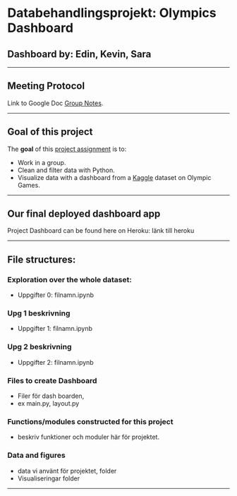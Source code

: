 # Databehandlingsprojekt: Olympics Dashboard

## Dashboard by: Edin, Kevin, Sara

---
## Meeting Protocol

Link to Google Doc [Group Notes][doc].

[doc]: https://docs.google.com/document/d/1lkwUc3QNVqzh9WDuSqCB6tbXnDlAKjT1yxRv9KSgBg4/edit#

---
## Goal of this project

The **goal** of this [project assignment][projectlink] is to:
- Work in a group.
- Clean and filter data with Python.
- Visualize data with a dashboard from a  [Kaggle][kagglelink] dataset on Olympic Games.

[projectlink]: länk

[kagglelink]: länktillkaggledatasetet

---

## Our final deployed dashboard app

Project Dashboard can be found here on Heroku:
länk till heroku



---

## File structures:

### Exploration over the whole dataset:
- Uppgifter 0: filnamn.ipynb

### Upg 1 beskrivning
- Uppgifter 1: filnamn.ipynb

### Upg 2 beskrivning
- Uppgifter 2: filnamn.ipynb

### Files to create Dashboard
- Filer för dash boarden,
- ex main.py, layout.py

### Functions/modules constructed for this project
- beskriv funktioner och moduler här för projektet.

### Data and figures
- data vi använt för projektet, folder
- Visualiseringar folder


---